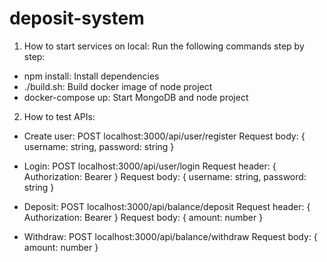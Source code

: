 # deposit-system

1. How to start services on local:
Run the following commands step by step:
- npm install: Install dependencies
- ./build.sh: Build docker image of node project
- docker-compose up: Start MongoDB and node project

2. How to test APIs:

- Create user: POST localhost:3000/api/user/register
Request body: {
  username: string,
  password: string
}

- Login: POST localhost:3000/api/user/login
Request header: {
  Authorization: Bearer <JWT claimed from Login API>
}
Request body: {
  username: string,
  password: string
}

- Deposit: POST localhost:3000/api/balance/deposit
Request header: {
  Authorization: Bearer <JWT claimed from Login API>
}
Request body: {
  amount: number
}

- Withdraw: POST localhost:3000/api/balance/withdraw
Request body: {
  amount: number
}
